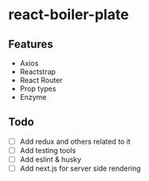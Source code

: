 # react-boiler-plate

## Features
* Axios
* Reactstrap
* React Router
* Prop types
* Enzyme


## Todo
- [ ] Add redux and others related to it  
- [ ] Add testing tools  
- [ ] Add eslint & husky
- [ ] Add next.js for server side rendering